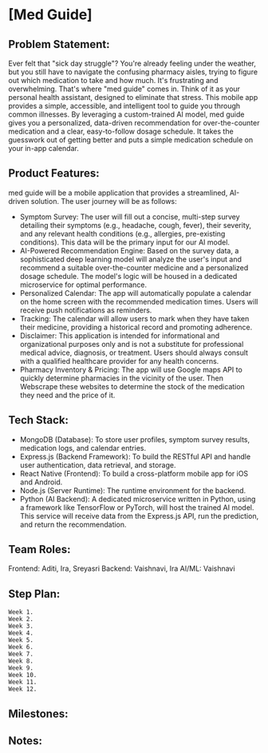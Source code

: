 # [Med Guide]
## Problem Statement:
Ever felt that "sick day struggle"? You're already feeling under the weather, but you still have to navigate the confusing pharmacy aisles, trying to figure out which medication to take and how much. It's frustrating and overwhelming. That's where "med guide" comes in. Think of it as your personal health assistant, designed to eliminate that stress. This mobile app provides a simple, accessible, and intelligent tool to guide you through common illnesses. By leveraging a custom-trained AI model, med guide gives you a personalized, data-driven recommendation for over-the-counter medication and a clear, easy-to-follow dosage schedule. It takes the guesswork out of getting better and puts a simple medication schedule on your in-app calendar.
## Product Features:
med guide will be a mobile application that provides a streamlined, AI-driven solution. 
The user journey will be as follows:
- Symptom Survey: The user will fill out a concise, multi-step survey detailing their symptoms (e.g., headache, cough, fever), their severity, and any relevant health conditions (e.g., allergies, pre-existing conditions). This data will be the primary input for our AI model.
- AI-Powered Recommendation Engine: Based on the survey data, a sophisticated deep learning model will analyze the user's input and recommend a suitable over-the-counter medicine and a personalized dosage schedule. The model's logic will be housed in a dedicated microservice for optimal performance.
- Personalized Calendar: The app will automatically populate a calendar on the home screen with the recommended medication times. Users will receive push notifications as reminders.
- Tracking: The calendar will allow users to mark when they have taken their medicine, providing a historical record and promoting adherence.
- Disclaimer: This application is intended for informational and organizational purposes only and is not a substitute for professional medical advice, diagnosis, or treatment. Users should always consult with a qualified healthcare provider for any health concerns.
- Pharmacy Inventory & Pricing: The app will use Google maps API to quickly determine pharmacies in the vicinity of the user. Then Webscrape these websites to determine the stock of the medication they need and the price of it.

## Tech Stack:
- MongoDB (Database): To store user profiles, symptom survey results, medication logs, and calendar entries.
- Express.js (Backend Framework): To build the RESTful API and handle user authentication, data retrieval, and storage.
- React Native (Frontend): To build a cross-platform mobile app for iOS and Android.
- Node.js (Server Runtime): The runtime environment for the backend.
- Python (AI Backend): A dedicated microservice written in Python, using a framework like TensorFlow or PyTorch, will host the trained AI model. This service will receive data from the Express.js API, run the prediction, and return the recommendation.
## Team Roles: 
Frontend: Aditi, Ira, Sreyasri
Backend: Vaishnavi, Ira
AI/ML: Vaishnavi
## Step Plan:
	Week 1. 
	Week 2.  
	Week 3.
 	Week 4.
  	Week 5.
   	Week 6.
	Week 7.
 	Week 8.
  	Week 9.
   	Week 10.
	Week 11.
 	Week 12.

## Milestones:

## Notes:

